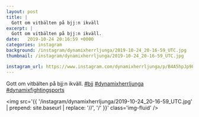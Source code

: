 ```yaml
---
layout: post
title: |
  Gott om vitbälten på bjj:n ikväll
excerpt: |
  Gott om vitbälten på bjj:n ikväll.   
date:   2019-10-24 20:16:59 +0000
categories: instagram
background: /instagram/dynamixherrljunga/2019-10-24_20-16-59_UTC.jpg
thumbnail: /instagram/dynamixherrljunga/2019-10-24_20-16-59_UTC.jpg

instagram_url: https://www.instagram.com/dynamixherrljunga/p/B4A5hpJp98Q
---
```

Gott om vitbälten på bjj:n ikväll. [#bjj](https://www.instagram.com/explore/tags/bjj/) [#dynamixherrljunga](https://www.instagram.com/explore/tags/dynamixherrljunga/) [#dynamixfightingsports](https://www.instagram.com/explore/tags/dynamixfightingsports/)



<img src='{{ '/instagram/dynamixherrljunga/2019-10-24_20-16-59_UTC.jpg' | prepend: site.baseurl | replace: '//', '/' }}' class='img-fluid' />
